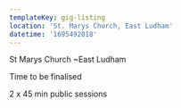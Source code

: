 ```yaml
---
templateKey: gig-listing
location: 'St. Marys Church, East Ludham'
datetime: '1695492018'
---
```

S﻿t Marys Church ~East Ludham 

T﻿ime to be finalised

2﻿ x 45 min public sessions